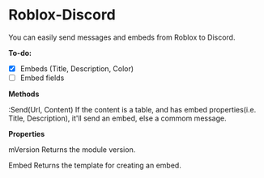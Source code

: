 # Roblox-Discord

You can easily send messages and embeds from Roblox to Discord.

**To-do:**

- [x] Embeds (Title, Description, Color)
- [ ] Embed fields

**Methods**

 :Send(Url, Content)
If the content is a table, and has embed properties(i.e. Title, Description), it'll send an embed, else a commom message.

**Properties**

 mVersion
Returns the module version.

 Embed
Returns the template for creating an embed.
